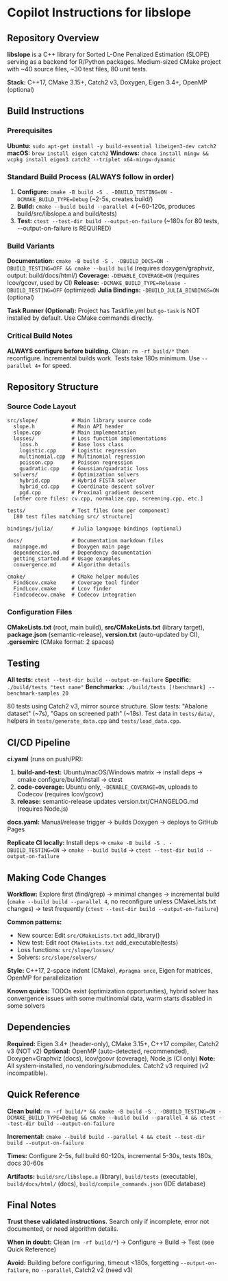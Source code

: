 # Copilot Instructions for libslope

## Repository Overview

**libslope** is a C++ library for Sorted L-One Penalized Estimation (SLOPE) serving as a backend for R/Python packages. Medium-sized CMake project with ~40 source files, ~30 test files, 80 unit tests.

**Stack:** C++17, CMake 3.15+, Catch2 v3, Doxygen, Eigen 3.4+, OpenMP (optional)

## Build Instructions

### Prerequisites

**Ubuntu:** `sudo apt-get install -y build-essential libeigen3-dev catch2`
**macOS:** `brew install eigen catch2`
**Windows:** `choco install mingw && vcpkg install eigen3 catch2 --triplet x64-mingw-dynamic`

### Standard Build Process (ALWAYS follow in order)

1. **Configure:** `cmake -B build -S . -DBUILD_TESTING=ON -DCMAKE_BUILD_TYPE=Debug` (~2-5s, creates build/)
2. **Build:** `cmake --build build --parallel 4` (~60-120s, produces build/src/libslope.a and build/tests)
3. **Test:** `ctest --test-dir build --output-on-failure` (~180s for 80 tests, --output-on-failure is REQUIRED)

### Build Variants

**Documentation:** `cmake -B build -S . -DBUILD_DOCS=ON -DBUILD_TESTING=OFF && cmake --build build` (requires doxygen/graphviz, output: build/docs/html/)
**Coverage:** `-DENABLE_COVERAGE=ON` (requires lcov/gcovr, used by CI)
**Release:** `-DCMAKE_BUILD_TYPE=Release -DBUILD_TESTING=OFF` (optimized)
**Julia Bindings:** `-DBUILD_JULIA_BINDINGS=ON` (optional)

**Task Runner (Optional):** Project has Taskfile.yml but `go-task` is NOT installed by default. Use CMake commands directly.

### Critical Build Notes

**ALWAYS configure before building.** Clean: `rm -rf build/*` then reconfigure. Incremental builds work. Tests take 180s minimum. Use `--parallel 4+` for speed.

## Repository Structure

### Source Code Layout

```
src/slope/           # Main library source code
  slope.h            # Main API header
  slope.cpp          # Main implementation
  losses/            # Loss function implementations
    loss.h           # Base loss class
    logistic.cpp     # Logistic regression
    multinomial.cpp  # Multinomial regression
    poisson.cpp      # Poisson regression
    quadratic.cpp    # Gaussian/quadratic loss
  solvers/           # Optimization solvers
    hybrid.cpp       # Hybrid FISTA solver
    hybrid_cd.cpp    # Coordinate descent solver
    pgd.cpp          # Proximal gradient descent
  [other core files: cv.cpp, normalize.cpp, screening.cpp, etc.]

tests/               # Test files (one per component)
  [80 test files matching src/ structure]

bindings/julia/      # Julia language bindings (optional)

docs/                # Documentation markdown files
  mainpage.md        # Doxygen main page
  dependencies.md    # Dependency documentation
  getting_started.md # Usage examples
  convergence.md     # Algorithm details

cmake/               # CMake helper modules
  FindGcov.cmake     # Coverage tool finder
  FindLcov.cmake     # Lcov finder
  Findcodecov.cmake  # Codecov integration
```

### Configuration Files

**CMakeLists.txt** (root, main build), **src/CMakeLists.txt** (library target), **package.json** (semantic-release), **version.txt** (auto-updated by CI), **.gersemirc** (CMake format: 2 spaces)

## Testing

**All tests:** `ctest --test-dir build --output-on-failure`
**Specific:** `./build/tests "test name"`
**Benchmarks:** `./build/tests [!benchmark] --benchmark-samples 20`

80 tests using Catch2 v3, mirror source structure. Slow tests: "Abalone dataset" (~7s), "Gaps on screened path" (~18s). Test data in `tests/data/`, helpers in `tests/generate_data.cpp` and `tests/load_data.cpp`.

## CI/CD Pipeline

**ci.yaml** (runs on push/PR):
1. **build-and-test:** Ubuntu/macOS/Windows matrix → install deps → cmake configure/build/install → ctest
2. **code-coverage:** Ubuntu only, `-DENABLE_COVERAGE=ON`, uploads to Codecov (requires lcov/gcovr)
3. **release:** semantic-release updates version.txt/CHANGELOG.md (requires Node.js)

**docs.yaml:** Manual/release trigger → builds Doxygen → deploys to GitHub Pages

**Replicate CI locally:** Install deps → `cmake -B build -S . -DBUILD_TESTING=ON` → `cmake --build build` → `ctest --test-dir build --output-on-failure`

## Making Code Changes

**Workflow:** Explore first (find/grep) → minimal changes → incremental build (`cmake --build build --parallel 4`, no reconfigure unless CMakeLists.txt changes) → test frequently (`ctest --test-dir build --output-on-failure`)

**Common patterns:**
- New source: Edit `src/CMakeLists.txt` add_library()
- New test: Edit root `CMakeLists.txt` add_executable(tests)
- Loss functions: `src/slope/losses/`
- Solvers: `src/slope/solvers/`

**Style:** C++17, 2-space indent (CMake), `#pragma once`, Eigen for matrices, OpenMP for parallelization

**Known quirks:** TODOs exist (optimization opportunities), hybrid solver has convergence issues with some multinomial data, warm starts disabled in some solvers

## Dependencies

**Required:** Eigen 3.4+ (header-only), CMake 3.15+, C++17 compiler, Catch2 v3 (NOT v2)
**Optional:** OpenMP (auto-detected, recommended), Doxygen+Graphviz (docs), lcov/gcovr (coverage), Node.js (CI only)
**Note:** All system-installed, no vendoring/submodules. Catch2 v3 required (v2 incompatible).

## Quick Reference

**Clean build:** `rm -rf build/* && cmake -B build -S . -DBUILD_TESTING=ON -DCMAKE_BUILD_TYPE=Debug && cmake --build build --parallel 4 && ctest --test-dir build --output-on-failure`

**Incremental:** `cmake --build build --parallel 4 && ctest --test-dir build --output-on-failure`

**Times:** Configure 2-5s, full build 60-120s, incremental 5-30s, tests 180s, docs 30-60s

**Artifacts:** `build/src/libslope.a` (library), `build/tests` (executable), `build/docs/html/` (docs), `build/compile_commands.json` (IDE database)

## Final Notes

**Trust these validated instructions.** Search only if incomplete, error not documented, or need algorithm details.

**When in doubt:** Clean (`rm -rf build/*`) → Configure → Build → Test (see Quick Reference)

**Avoid:** Building before configuring, timeout <180s, forgetting `--output-on-failure`, no `--parallel`, Catch2 v2 (need v3)

